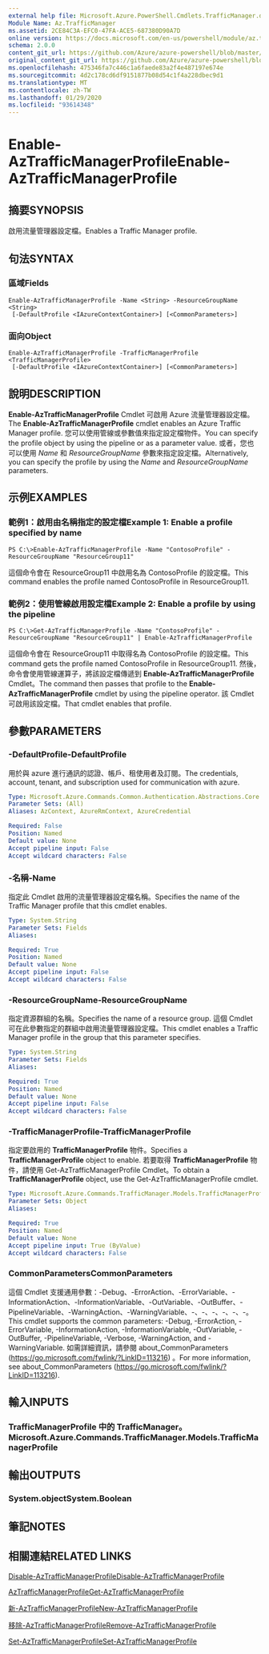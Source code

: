 ```yaml
---
external help file: Microsoft.Azure.PowerShell.Cmdlets.TrafficManager.dll-Help.xml
Module Name: Az.TrafficManager
ms.assetid: 2CE84C3A-EFC0-47FA-ACE5-687380D90A7D
online version: https://docs.microsoft.com/en-us/powershell/module/az.trafficmanager/enable-aztrafficmanagerprofile
schema: 2.0.0
content_git_url: https://github.com/Azure/azure-powershell/blob/master/src/TrafficManager/TrafficManager/help/Enable-AzTrafficManagerProfile.md
original_content_git_url: https://github.com/Azure/azure-powershell/blob/master/src/TrafficManager/TrafficManager/help/Enable-AzTrafficManagerProfile.md
ms.openlocfilehash: 475346fa7c446c1a6faede83a2f4e487197e674e
ms.sourcegitcommit: 4d2c178cd6df9151877b08d54c1f4a228dbec9d1
ms.translationtype: MT
ms.contentlocale: zh-TW
ms.lasthandoff: 01/29/2020
ms.locfileid: "93614348"
---
```

# <span data-ttu-id="ea4af-101">Enable-AzTrafficManagerProfile</span><span class="sxs-lookup"><span data-stu-id="ea4af-101">Enable-AzTrafficManagerProfile</span></span>

## <span data-ttu-id="ea4af-102">摘要</span><span class="sxs-lookup"><span data-stu-id="ea4af-102">SYNOPSIS</span></span>
<span data-ttu-id="ea4af-103">啟用流量管理器設定檔。</span><span class="sxs-lookup"><span data-stu-id="ea4af-103">Enables a Traffic Manager profile.</span></span>

## <span data-ttu-id="ea4af-104">句法</span><span class="sxs-lookup"><span data-stu-id="ea4af-104">SYNTAX</span></span>

### <span data-ttu-id="ea4af-105">區域</span><span class="sxs-lookup"><span data-stu-id="ea4af-105">Fields</span></span>
```
Enable-AzTrafficManagerProfile -Name <String> -ResourceGroupName <String>
 [-DefaultProfile <IAzureContextContainer>] [<CommonParameters>]
```

### <span data-ttu-id="ea4af-106">面向</span><span class="sxs-lookup"><span data-stu-id="ea4af-106">Object</span></span>
```
Enable-AzTrafficManagerProfile -TrafficManagerProfile <TrafficManagerProfile>
 [-DefaultProfile <IAzureContextContainer>] [<CommonParameters>]
```

## <span data-ttu-id="ea4af-107">說明</span><span class="sxs-lookup"><span data-stu-id="ea4af-107">DESCRIPTION</span></span>
<span data-ttu-id="ea4af-108">**Enable-AzTrafficManagerProfile** Cmdlet 可啟用 Azure 流量管理器設定檔。</span><span class="sxs-lookup"><span data-stu-id="ea4af-108">The **Enable-AzTrafficManagerProfile** cmdlet enables an Azure Traffic Manager profile.</span></span>
<span data-ttu-id="ea4af-109">您可以使用管線或參數值來指定設定檔物件。</span><span class="sxs-lookup"><span data-stu-id="ea4af-109">You can specify the profile object by using the pipeline or as a parameter value.</span></span>
<span data-ttu-id="ea4af-110">或者，您也可以使用 *Name* 和 *ResourceGroupName* 參數來指定設定檔。</span><span class="sxs-lookup"><span data-stu-id="ea4af-110">Alternatively, you can specify the profile by using the *Name* and *ResourceGroupName* parameters.</span></span>

## <span data-ttu-id="ea4af-111">示例</span><span class="sxs-lookup"><span data-stu-id="ea4af-111">EXAMPLES</span></span>

### <span data-ttu-id="ea4af-112">範例1：啟用由名稱指定的設定檔</span><span class="sxs-lookup"><span data-stu-id="ea4af-112">Example 1: Enable a profile specified by name</span></span>
```
PS C:\>Enable-AzTrafficManagerProfile -Name "ContosoProfile" -ResourceGroupName "ResourceGroup11"
```

<span data-ttu-id="ea4af-113">這個命令會在 ResourceGroup11 中啟用名為 ContosoProfile 的設定檔。</span><span class="sxs-lookup"><span data-stu-id="ea4af-113">This command enables the profile named ContosoProfile in ResourceGroup11.</span></span>

### <span data-ttu-id="ea4af-114">範例2：使用管線啟用設定檔</span><span class="sxs-lookup"><span data-stu-id="ea4af-114">Example 2: Enable a profile by using the pipeline</span></span>
```
PS C:\>Get-AzTrafficManagerProfile -Name "ContosoProfile" -ResourceGroupName "ResourceGroup11" | Enable-AzTrafficManagerProfile
```

<span data-ttu-id="ea4af-115">這個命令會在 ResourceGroup11 中取得名為 ContosoProfile 的設定檔。</span><span class="sxs-lookup"><span data-stu-id="ea4af-115">This command gets the profile named ContosoProfile in ResourceGroup11.</span></span>
<span data-ttu-id="ea4af-116">然後，命令會使用管線運算子，將該設定檔傳遞到 **Enable-AzTrafficManagerProfile** Cmdlet。</span><span class="sxs-lookup"><span data-stu-id="ea4af-116">The command then passes that profile to the **Enable-AzTrafficManagerProfile** cmdlet by using the pipeline operator.</span></span>
<span data-ttu-id="ea4af-117">該 Cmdlet 可啟用該設定檔。</span><span class="sxs-lookup"><span data-stu-id="ea4af-117">That cmdlet enables that profile.</span></span>

## <span data-ttu-id="ea4af-118">參數</span><span class="sxs-lookup"><span data-stu-id="ea4af-118">PARAMETERS</span></span>

### <span data-ttu-id="ea4af-119">-DefaultProfile</span><span class="sxs-lookup"><span data-stu-id="ea4af-119">-DefaultProfile</span></span>
<span data-ttu-id="ea4af-120">用於與 azure 進行通訊的認證、帳戶、租使用者及訂閱。</span><span class="sxs-lookup"><span data-stu-id="ea4af-120">The credentials, account, tenant, and subscription used for communication with azure.</span></span>

```yaml
Type: Microsoft.Azure.Commands.Common.Authentication.Abstractions.Core.IAzureContextContainer
Parameter Sets: (All)
Aliases: AzContext, AzureRmContext, AzureCredential

Required: False
Position: Named
Default value: None
Accept pipeline input: False
Accept wildcard characters: False
```

### <span data-ttu-id="ea4af-121">-名稱</span><span class="sxs-lookup"><span data-stu-id="ea4af-121">-Name</span></span>
<span data-ttu-id="ea4af-122">指定此 Cmdlet 啟用的流量管理器設定檔名稱。</span><span class="sxs-lookup"><span data-stu-id="ea4af-122">Specifies the name of the Traffic Manager profile that this cmdlet enables.</span></span>

```yaml
Type: System.String
Parameter Sets: Fields
Aliases:

Required: True
Position: Named
Default value: None
Accept pipeline input: False
Accept wildcard characters: False
```

### <span data-ttu-id="ea4af-123">-ResourceGroupName</span><span class="sxs-lookup"><span data-stu-id="ea4af-123">-ResourceGroupName</span></span>
<span data-ttu-id="ea4af-124">指定資源群組的名稱。</span><span class="sxs-lookup"><span data-stu-id="ea4af-124">Specifies the name of a resource group.</span></span>
<span data-ttu-id="ea4af-125">這個 Cmdlet 可在此參數指定的群組中啟用流量管理器設定檔。</span><span class="sxs-lookup"><span data-stu-id="ea4af-125">This cmdlet enables a Traffic Manager profile in the group that this parameter specifies.</span></span>

```yaml
Type: System.String
Parameter Sets: Fields
Aliases:

Required: True
Position: Named
Default value: None
Accept pipeline input: False
Accept wildcard characters: False
```

### <span data-ttu-id="ea4af-126">-TrafficManagerProfile</span><span class="sxs-lookup"><span data-stu-id="ea4af-126">-TrafficManagerProfile</span></span>
<span data-ttu-id="ea4af-127">指定要啟用的 **TrafficManagerProfile** 物件。</span><span class="sxs-lookup"><span data-stu-id="ea4af-127">Specifies a **TrafficManagerProfile** object to enable.</span></span>
<span data-ttu-id="ea4af-128">若要取得 **TrafficManagerProfile** 物件，請使用 Get-AzTrafficManagerProfile Cmdlet。</span><span class="sxs-lookup"><span data-stu-id="ea4af-128">To obtain a **TrafficManagerProfile** object, use the Get-AzTrafficManagerProfile cmdlet.</span></span>

```yaml
Type: Microsoft.Azure.Commands.TrafficManager.Models.TrafficManagerProfile
Parameter Sets: Object
Aliases:

Required: True
Position: Named
Default value: None
Accept pipeline input: True (ByValue)
Accept wildcard characters: False
```

### <span data-ttu-id="ea4af-129">CommonParameters</span><span class="sxs-lookup"><span data-stu-id="ea4af-129">CommonParameters</span></span>
<span data-ttu-id="ea4af-130">這個 Cmdlet 支援通用參數：-Debug、-ErrorAction、-ErrorVariable、-InformationAction、-InformationVariable、-OutVariable、-OutBuffer、-PipelineVariable、-WarningAction、-WarningVariable、-、-、-、-、-、-。</span><span class="sxs-lookup"><span data-stu-id="ea4af-130">This cmdlet supports the common parameters: -Debug, -ErrorAction, -ErrorVariable, -InformationAction, -InformationVariable, -OutVariable, -OutBuffer, -PipelineVariable, -Verbose, -WarningAction, and -WarningVariable.</span></span> <span data-ttu-id="ea4af-131">如需詳細資訊，請參閱 about_CommonParameters (https://go.microsoft.com/fwlink/?LinkID=113216) 。</span><span class="sxs-lookup"><span data-stu-id="ea4af-131">For more information, see about_CommonParameters (https://go.microsoft.com/fwlink/?LinkID=113216).</span></span>

## <span data-ttu-id="ea4af-132">輸入</span><span class="sxs-lookup"><span data-stu-id="ea4af-132">INPUTS</span></span>

### <span data-ttu-id="ea4af-133">TrafficManagerProfile 中的 TrafficManager。</span><span class="sxs-lookup"><span data-stu-id="ea4af-133">Microsoft.Azure.Commands.TrafficManager.Models.TrafficManagerProfile</span></span>

## <span data-ttu-id="ea4af-134">輸出</span><span class="sxs-lookup"><span data-stu-id="ea4af-134">OUTPUTS</span></span>

### <span data-ttu-id="ea4af-135">System.object</span><span class="sxs-lookup"><span data-stu-id="ea4af-135">System.Boolean</span></span>

## <span data-ttu-id="ea4af-136">筆記</span><span class="sxs-lookup"><span data-stu-id="ea4af-136">NOTES</span></span>

## <span data-ttu-id="ea4af-137">相關連結</span><span class="sxs-lookup"><span data-stu-id="ea4af-137">RELATED LINKS</span></span>

[<span data-ttu-id="ea4af-138">Disable-AzTrafficManagerProfile</span><span class="sxs-lookup"><span data-stu-id="ea4af-138">Disable-AzTrafficManagerProfile</span></span>](./Disable-AzTrafficManagerProfile.md)

[<span data-ttu-id="ea4af-139">AzTrafficManagerProfile</span><span class="sxs-lookup"><span data-stu-id="ea4af-139">Get-AzTrafficManagerProfile</span></span>](./Get-AzTrafficManagerProfile.md)

[<span data-ttu-id="ea4af-140">新-AzTrafficManagerProfile</span><span class="sxs-lookup"><span data-stu-id="ea4af-140">New-AzTrafficManagerProfile</span></span>](./New-AzTrafficManagerProfile.md)

[<span data-ttu-id="ea4af-141">移除-AzTrafficManagerProfile</span><span class="sxs-lookup"><span data-stu-id="ea4af-141">Remove-AzTrafficManagerProfile</span></span>](./Remove-AzTrafficManagerProfile.md)

[<span data-ttu-id="ea4af-142">Set-AzTrafficManagerProfile</span><span class="sxs-lookup"><span data-stu-id="ea4af-142">Set-AzTrafficManagerProfile</span></span>](./Set-AzTrafficManagerProfile.md)


